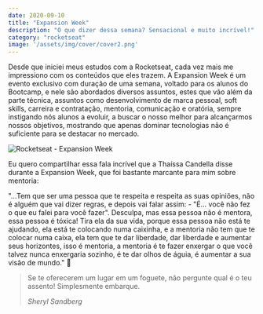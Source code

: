 ```yaml
---
date: 2020-09-10
title: "Expansion Week"
description: "O que dizer dessa semana? Sensacional e muito incrível!"
category: "rocketseat"
image: '/assets/img/cover/cover2.png'
---
```


Desde que iniciei meus estudos com a Rocketseat, cada vez mais me impressiono com os conteúdos que eles trazem.
A Expansion Week é um evento exclusivo com duração de uma semana, voltado para os alunos do Bootcamp, e nele são abordados diversos assuntos, estes que vão além da parte técnica, assuntos como desenvolvimento de marca pessoal, soft skills, carreira e contratação, mentoria, comunicação e oratória, sempre instigando nós alunos a evoluir, a buscar o nosso melhor para alcançarmos nossos objetivos, mostrando que apenas dominar tecnologias não é suficiente para se destacar no mercado.

![Rocketseat - Expansion Week](/assets/img/expansionWeek.png)

Eu quero compartilhar essa fala incrível que a Thaíssa Candella disse durante a Expansion Week, que foi bastante marcante para mim sobre mentoria:

"...Tem que ser uma pessoa que te respeita e respeita as suas opiniões, não é alguém que vai dizer regras, e depois vai falar assim: - "É... você não fez o que eu falei para você fazer".
Desculpa, mas essa pessoa não é mentora, essa pessoa é tóxica! Tira ela da sua vida, porque essa pessoa não está te ajudando, ela está te colocando numa caixinha, e a mentoria não tem que te colocar numa caixa, ela tem que te dar liberdade, dar liberdade e aumentar seus horizontes, isso é mentoria, a mentoria é te fazer enxergar o que você talvez nunca enxergaria sozinho, é te dar olhos de águia, é aumentar a sua visão de mundo." 💙

<blockquote>  
  <p>Se te oferecerem um lugar em um foguete, não pergunte qual é o teu assento! Simplesmente embarque.</p>
  <cite>Sheryl Sandberg</cite>
</blockquote>
